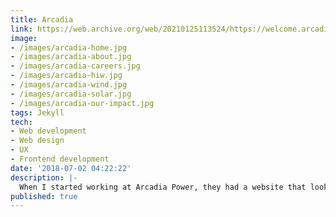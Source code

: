 ```yaml
---
title: Arcadia
link: https://web.archive.org/web/20210125113524/https://welcome.arcadia.com/
image:
- /images/arcadia-home.jpg
- /images/arcadia-about.jpg
- /images/arcadia-careers.jpg
- /images/arcadia-hiw.jpg
- /images/arcadia-wind.jpg
- /images/arcadia-solar.jpg
- /images/arcadia-our-impact.jpg
tags: Jekyll
tech:
- Web development
- Web design
- UX
- Frontend development
date: '2018-07-02 04:22:22'
description: |-
  When I started working at Arcadia Power, they had a website that looked great but wasn't optimized and lacked a lot functionality. I completely refactored their website and shaved a significant amount of load time which improved new account conversions. Along with the tuneup, I added a multitude of pages that helped my marketing team achieve it's goals.
published: true  
---
```


